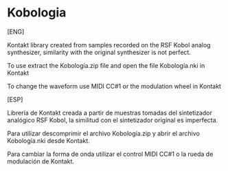 # Kobologia

[ENG]

Kontakt library created from samples recorded on the RSF Kobol analog synthesizer, similarity with the original synthesizer is not perfect.

To use extract the Kobología.zip file and open the file Kobología.nki in Kontakt

To change the waveform use MIDI CC#1 or the modulation wheel in Kontakt

[ESP]

Librería de Kontakt creada a partir de muestras tomadas del sintetizador analógico RSF Kobol, la similitud con el sintetizador original es imperfecta.

Para utilizar descomprimir el archivo Kobología.zip y abrir el archivo Kobología.nki desde Kontakt.

Para cambiar la forma de onda utilizar el control MIDI CC#1 o la rueda de modulación de Kontakt.
